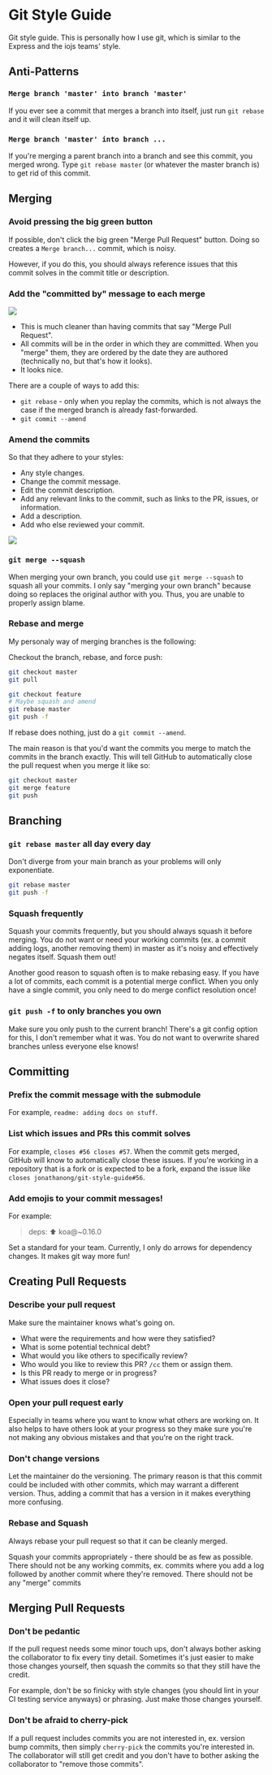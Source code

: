 
# Git Style Guide

Git style guide.
This is personally how I use git,
which is similar to the Express and the iojs teams' style.

## Anti-Patterns

### `Merge branch 'master' into branch 'master'`

If you ever see a commit that merges a branch into itself,
just run `git rebase` and it will clean itself up.

### `Merge branch 'master' into branch ...`

If you're merging a parent branch into a branch and see this commit, you merged wrong.
Type `git rebase master` (or whatever the master branch is) to get rid of this commit.

## Merging

### Avoid pressing the big green button

If possible, don't click the big green "Merge Pull Request" button.
Doing so creates a `Merge branch...` commit, which is noisy.

However, if you do this, you should always reference issues that
this commit solves in the commit title or description.

### Add the "committed by" message to each merge

![](iojs-by.png)

- This is much cleaner than having commits that say "Merge Pull Request".
- All commits will be in the order in which they are committed.
  When you "merge" them, they are ordered by the date they are authored (technically no, but that's how it looks).
- It looks nice.

There are a couple of ways to add this:

- `git rebase` - only when you replay the commits, which is not always the case if the merged branch is already fast-forwarded.
- `git commit --amend`

### Amend the commits

So that they adhere to your styles:

- Any style changes.
- Change the commit message.
- Edit the commit description.
- Add any relevant links to the commit, such as links to the PR, issues, or information.
- Add a description.
- Add who else reviewed your commit.

![](commit-description.png)

### `git merge --squash`

When merging your own branch, you could use `git merge --squash` to squash all your commits.
I only say "merging your own branch" because doing so replaces the original author with you.
Thus, you are unable to properly assign blame.

### Rebase and merge

My personaly way of merging branches is the following:

Checkout the branch, rebase, and force push:

```bash
git checkout master
git pull

git checkout feature
# Maybe squash and amend
git rebase master
git push -f
```

If rebase does nothing, just do a `git commit --amend`.

The main reason is that you'd want the commits you merge to match the commits in the branch exactly.
This will tell GitHub to automatically close the pull request when you merge it like so:

```bash
git checkout master
git merge feature
git push
```

## Branching

### `git rebase master` all day every day

Don't diverge from your main branch as your problems will only exponentiate.

```bash
git rebase master
git push -f
```

### Squash frequently

Squash your commits frequently, but you should always squash it before merging.
You do not want or need your working commits (ex. a commit adding logs, another removing them)
in master as it's noisy and effectively negates itself.
Squash them out!

Another good reason to squash often is to make rebasing easy.
If you have a lot of commits, each commit is a potential merge conflict.
When you only have a single commit, you only need to do merge conflict resolution once!

### `git push -f` to only branches you own

Make sure you only push to the current branch!
There's a git config option for this, I don't remember what it was.
You do not want to overwrite shared branches unless everyone else knows!

## Committing

### Prefix the commit message with the submodule

For example, `readme: adding docs on stuff`.

### List which issues and PRs this commit solves

For example, `closes #56 closes #57`.
When the commit gets merged,
GitHub will know to automatically close these issues.
If you're working in a repository that is a fork or is expected to be a fork,
expand the issue like `closes jonathanong/git-style-guide#56`.

### Add emojis to your commit messages!

For example:

> deps: :arrow_up: koa@~0.16.0

Set a standard for your team.
Currently, I only do arrows for dependency changes.
It makes git way more fun!

## Creating Pull Requests

### Describe your pull request

Make sure the maintainer knows what's going on.

- What were the requirements and how were they satisfied?
- What is some potential technical debt?
- What would you like others to specifically review?
- Who would you like to review this PR? `/cc` them or assign them.
- Is this PR ready to merge or in progress?
- What issues does it close?

### Open your pull request early

Especially in teams where you want to know what others are working on.
It also helps to have others look at your progress so they make sure you're not
making any obvious mistakes and that you're on the right track.

### Don't change versions

Let the maintainer do the versioning.
The primary reason is that this commit could be included with other commits,
which may warrant a different version.
Thus, adding a commit that has a version in it makes everything more confusing.

### Rebase and Squash

Always rebase your pull request so that it can be cleanly merged.

Squash your commits appropriately - there should be as few as possible.
There should not be any working commits, ex.
commits where you add a log followed by another commit where they're removed.
There should not be any "merge" commits

## Merging Pull Requests

### Don't be pedantic

If the pull request needs some minor touch ups,
don't always bother asking the collaborator to fix every tiny detail.
Sometimes it's just easier to make those changes yourself, then squash the
commits so that they still have the credit.

For example, don't be so finicky with style changes
(you should lint in your CI testing service anyways)
or phrasing.
Just make those changes yourself.

### Don't be afraid to cherry-pick

If a pull request includes commits you are not interested in,
ex. version bump commits, then simply `cherry-pick` the commits
you're interested in. The collaborator will still get credit
and you don't have to bother asking the collaborator to "remove those commits".
